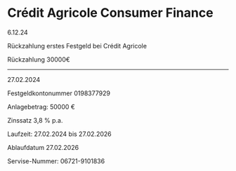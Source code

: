 # Crédit Agricole Consumer Finance

6.12.24

Rückzahlung erstes Festgeld bei Crédit Agricole

Rückzahlung 30000€

--------------------------------------------------------------------------------------------------------

27.02.2024

Festgeldkontonummer 0198377929

Anlagebetrag: 50000 € 

Zinssatz 3,8 % p.a.

Laufzeit: 27.02.2024 bis 27.02.2026

Ablaufdatum 27.02.2026

Servise-Nummer: 06721-9101836
